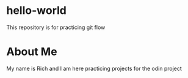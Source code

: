 # hello-world
This repository is for practicing git flow

# About Me
My name is Rich and I am here practicing projects for the odin project

